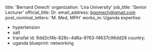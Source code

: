 title: 'Bernard Omech'
organization: 'Lira University'
job_title: 'Senior Lecturer'
official_title: Dr.
email_address: bgomech@gmail.com
post_nominal_letters: 'M. Med, MPH'
works_in: Uganda
expertise:
  - hypertension
  - salt
  - transfat
id: 9dd2cf4b-828c-4d6a-9763-f4637c96dd28
country:
  - uganda
blueprint: networking
